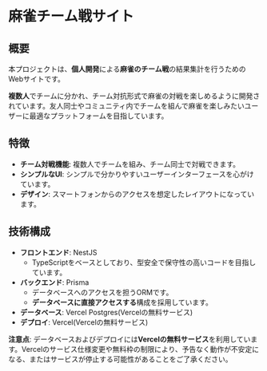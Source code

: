 # 麻雀チーム戦サイト
## 概要

本プロジェクトは、**個人開発**による**麻雀のチーム戦**の結果集計を行うためのWebサイトです。

**複数人**でチームに分かれ、チーム対抗形式で麻雀の対戦を楽しめるように開発されています。友人同士やコミュニティ内でチームを組んで麻雀を楽しみたいユーザーに最適なプラットフォームを目指しています。

## 特徴

  * **チーム対戦機能**: 複数人でチームを組み、チーム同士で対戦できます。
  * **シンプルなUI**:  シンプルで分かりやすいユーザーインターフェースを心がけています。
  * **デザイン**:  スマートフォンからのアクセスを想定したレイアウトになっています。

## 技術構成

  * **フロントエンド**: NestJS
      * TypeScriptをベースとしており、型安全で保守性の高いコードを目指しています。
  * **バックエンド**: Prisma
      * データベースへのアクセスを担うORMです。
      * **データベースに直接アクセスする**構成を採用しています。
  * **データベース**:  Vercel Postgres(Vercelの無料サービス)
  * **デプロイ**: Vercel(Vercelの無料サービス)

**注意点**: データベースおよびデプロイには**Vercelの無料サービス**を利用しています。Vercelのサービス仕様変更や無料枠の制限により、予告なく動作が不安定になる、またはサービスが停止する可能性があることをご了承ください。
